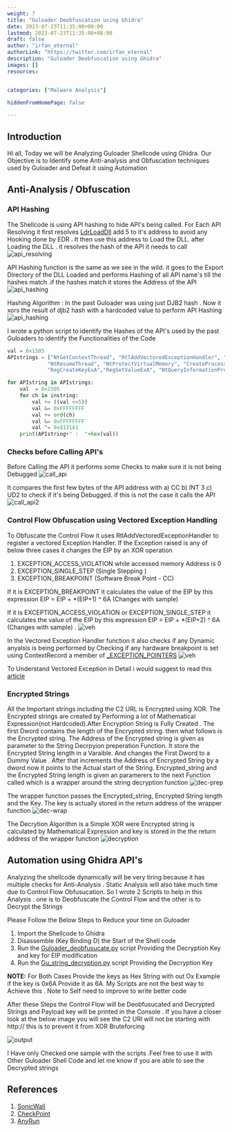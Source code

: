 ```yaml
---
weight: 7
title: "Guloader Deobfuscation using Ghidra"
date: 2023-07-23T11:35:00+08:00
lastmod: 2023-07-23T11:35:00+08:00
draft: false
author: "irfan_eternal"
authorLink: "https://twitter.com/irfan_eternal"
description: "Guloader Deobfuscation using Ghidra"
images: []
resources:


categories: ["Malware Analysis"]

hiddenFromHomePage: false

---
```

## Introduction
Hi all, Today we will be Analyzing Guloader  Shellcode using Ghidra. Our Objective is to Identify some Anti-analysis and Obfuscation techniques used by Guloader and Defeat it using Automation

## Anti-Analysis / Obfuscation

### API Hashing
The Shellcode is using API hashing to hide API's being called. For Each API Resolving it first resolves [LdrLoadDll](https://malapi.io/winapi/LdrLoadDll) add 5 to it's address to avoid any Hooking done by EDR . It then use this address to Load the DLL. after Loading the DLL . it resolves the hash of the API it needs to call
![api_resolving](resolve_api.PNG)

API Hashing function is the same as we see in the wild. it goes to the Export Directory of the DLL Loaded and performs Hashing of all API name's till the hashes match .if the hashes match it stores the Address of the API
 ![api_hashing](hashed_api's.PNG)
 
 Hashing Algorithm : In the past Guloader was using just DJB2 hash . Now it xors the result of djb2 hash with a hardcoded value to perform API Hashing
![api_hashing](DJB2+XOR.PNG)

I wrote a python script to identify the Hashes of the API's used by the past Guloaders to identify the Functionalities of the Code

```python
val = 0x1505
APIstrings = ["NtGetContextThread", "RtlAddVectoredExceptionHandler", "NtAllocateVirtualMemory", "DbgUIRemoteBreakIn", "LdrLoadDll", "DbgBreakPoint", "EnumWindows", "NtSetInformationThread", "ZwSetInformationThread", "TerminateProcess", "ExitProcess", "NtSetContextThread", "NtWriteVirtualMemory", "NtCreateSection", "NtMapViewOfSection", "NtOpenFile", "NtSetInformationProcess", "NtClose",
             "NtResumeThread", "NtProtectVirtualMemory", "CreateProcessInternal", "GetLongPathNameW", "Sleep", "NtCreateThreadEx", "WaitForSingleObject", "TerminateThread", "CreateFileW", "WriteFile","ReadFile","ShellExecuteW",
             "RegCreateKeyExA","RegSetValueExA", "NtQueryInformationProcess", "InternetOpenA", "InternetSetOptionA", "InternetOpenUrlA", "InternetReadFile", "InternetCloseHandle"]

for APIstring in APIstrings:
    val  = 0x1505
    for ch in instring:
        val += ((val <<5))
        val &= 0xFFFFFFFF
        val += ord(ch)
        val &= 0xFFFFFFFF
        val ^= 0x8131A1
    print(APIstring+" :  "+hex(val))
```

### Checks before Calling API's

Before Calling the API it performs some Checks to make sure it is not being Debugged 
![call_api](call_api's.PNG)

It compares the first few bytes of the API address with a) CC b) INT 3 c) UD2 to check if it's being Debugged. if this is not the case it calls the API
![call_api2](call_api_check_exception.PNG)

### Control Flow Obfuscation using Vectored Exception Handling

To Obfuscate the Control Flow it uses RtlAddVectoredExceptionHandler to register a vectored Exception Handler. If the Exception raised is any of below three cases it changes the EIP by an XOR operation

1) EXCEPTION_ACCESS_VIOLATION while accessed memory Address is 0
2) EXCEPTION_SINGLE_STEP (Single Stepping )
3) EXCEPTION_BREAKPOINT (Software Break Point - CC)

If it is EXCEPTION_BREAKPOINT it calculates the value of the EIP by this expression EIP = EIP + *(EIP+1) ^ 6A (Changes with sample) 

If it is EXCEPTION_ACCESS_VIOLATION or EXCEPTION_SINGLE_STEP  it calculates the value of the EIP by this expression EIP = EIP + *(EIP+2) ^ 6A (Changes with sample) . 
![veh](vectored_exception_handler.PNG)

In the Vectored Exception Handler function it also checks if any Dynamic anyalsis is being performed by Checking if any hardware breakpoint is set using ContextRecord a member of [_EXCEPTION_POINTERS](https://learn.microsoft.com/en-us/windows/win32/api/winnt/ns-winnt-exception_pointers)
![veh](vectored_exception_breakpoint_check.PNG)

To Understand Vectored Exception in Detail i would suggest to read this [article](https://www.mcafee.com/blogs/other-blogs/mcafee-labs/guloader-campaigns-a-deep-dive-analysis-of-a-highly-evasive-shellcode-based-loader/) 

### Encrypted Strings

All the Important strings including the C2 URL is Encrypted using XOR. The Encrypted strings are created by Performing a lot of Mathematical Expression(not Hardcoded).After Encryption String is Fully Created . The first Dword contains the length of the Encrypted string. then what follows is the Encrypted string. The Address of the Encrypted string is given as parameter to the String Decrpyion preperation Function. It store the Encrypted String length in a Varaible. And changes the First Dword to a Dummy Value . After that increments the Address of Encrypted String by a dword now it points to the Actual start of the String. Encrypted_string and the Encrypted String length is given an paramerers to the next Function called which is a wrapper around the string decryption function
![dec-prep](string_decryption_prep.PNG)

The wrapper function passes the Encrypted_string, Encrypted String length and the Key. The key is actually stored in the return address of the wrapper function
![dec-wrap](key_xor.PNG)

The Decrytion Algorithm is a Simple XOR were Encrypted string is calculated by Mathematical Expression and key is stored in the the return address of the wrapper function
![decryption](literal_xor.PNG)

## Automation using Ghidra API's

Analyzing the shellcode dynamically will be very tiring because it has multiple checks for Anti-Analysis . Static Analysis will also take much time due to Control Flow Obfusucation. So I wrote 2 Scripts to help in this Analysis . one is to Deobfuscate the Control Flow and the other is to Decrypt the Strings

Please Follow the Below Steps to Reduce your time on Guloader

1) Import the Shellcode to Ghidra
2) Disassemble (Key Binding D) the Start of the Shell code
3) Run the [Guloader_deobfusucate.py](https://github.com/irfan-eternal/blog_temp/blob/main/guloader/Guloader_deobfusucate.py) script Providing the Decryption Key and key for EIP modification
4) Run the [Gu_string_decryption.py](https://github.com/irfan-eternal/blog_temp/blob/main/guloader/Gu_string_decryption.py) script Providing the Decryption Key

**NOTE:** For Both Cases Provide the keys as Hex String with out Ox Example if the key is 0x6A Provide it as 6A. My Scripts are not the best way to Achieve this . Note to Self need to improve to write better code

After these Steps the Control Flow will be Deobfusucated and Decrypted Strings and Payload key will be printed in the Console . If you have a closer look at the below image you will see the C2 URl will not be starting with http:// this is to prevent it from XOR Bruteforcing


![output](result.PNG)

I Have only Checked one sample with the scripts .Feel free to use it with Other Guloader Shell Code and let me know if you are able to see the Decrypted strings

## References

1) [SonicWall](https://securitynews.sonicwall.com/xmlpost/guloader-demystified-unraveling-its-vectored-exception-handler-approach/) 
2) [CheckPoint](https://research.checkpoint.com/2023/cloud-based-malware-delivery-the-evolution-of-guloader/) 
3) [AnyRun](https://any.run/cybersecurity-blog/deobfuscating-guloader/)


 
